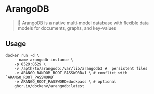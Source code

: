 # ArangoDB

> 🥑 ArangoDB is a native multi-model database with flexible data models for documents, graphs, and key-values


## Usage
```shell
docker run -d \
    --name arangodb-instance \
    -p 8529:8529 \
    -v /apth/to/arangodb:/var/lib/arangodb3 #  persistent files
    -e ARANGO_RANDOM_ROOT_PASSWORD=1 \ # conflict with `ARANGO_ROOT_PASSWORD`
    -e ARANGO_ROOT_PASSWORD=dockpass \ # optional
    ghcr.io/dockenv/arangodb:latest
```